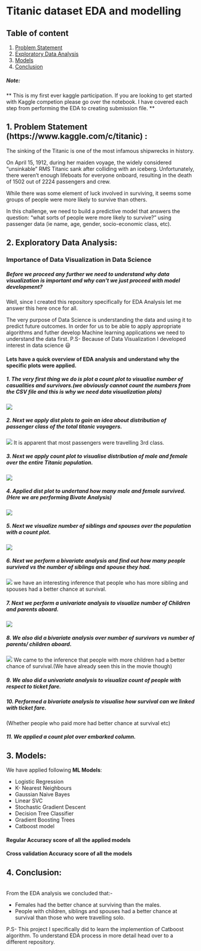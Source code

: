 # Titanic dataset EDA and modelling

## Table of content
   1. [Problem Statement](#problem-statement)
   2. [Exploratory Data Analysis](#EDA)
   3. [Models](#Models)
   4. [Conclusion](#c)

##### Note:
** This is my first ever kaggle participation. If you are looking to get started with Kaggle competion please go over the notebook. I have covered each step from performing the EDA to creating submission file. **

<h2 id="problem-statement"> 1. Problem Statement (https://www.kaggle.com/c/titanic) : </h2>

The sinking of the Titanic is one of the most infamous shipwrecks in history.

On April 15, 1912, during her maiden voyage, the widely considered “unsinkable” RMS Titanic sank after colliding with an iceberg. Unfortunately, there weren’t enough lifeboats for everyone onboard, resulting in the death of 1502 out of 2224 passengers and crew.

While there was some element of luck involved in surviving, it seems some groups of people were more likely to survive than others.

In this challenge, we need to build a predictive model that answers the question: “what sorts of people were more likely to survive?” using passenger data (ie name, age, gender, socio-economic class, etc).

<h2 id="EDA">2. Exploratory Data Analysis:  </h2>

### Importance of Data Visualization in Data Science

##### Before we proceed any further we need to understand why data visualization is important and why can't we just proceed with model development?

Well, since I created this repository specifically for EDA Analysis let me answer this here once for all. 

The very purpose of Data Science is understanding the data and using it to predict future outcomes. In order for us to be able to apply appropriate algorithms and futher develop Machine learning applications we need to understand the data first.
P.S- Because of Data Visualization I developed interest in data science :smiley:

#### Lets have a quick overview of EDA analysis and understand why the specific plots were applied.

##### 1. The very first thing we do is plot a count plot to visualise number of casualities and survivors.(we obviously cannot count the numbers from the CSV file and this is why we need data visualization plots)
![](https://github.com/aditi-01/Titanic-dataset-EDA-and-modelling/blob/master/images/Titanic1.JPG)


##### 2. Next we apply dist plots to gain an idea about distribution of passenger class of the total titanic voyagers. 
![](https://github.com/aditi-01/Titanic-dataset-EDA-and-modelling/blob/master/images/Titanic2.JPG)
It is apparent that most passengers were travelling 3rd class. 


##### 3. Next we apply count plot to visualise distribution of male and female over the entire Titanic population. 
![](https://github.com/aditi-01/Titanic-dataset-EDA-and-modelling/blob/master/images/Titanic3.JPG)


##### 4. Applied dist plot to undertand how many male and female survived. (Here we are performing Bivate Analysis)
![](https://github.com/aditi-01/Titanic-dataset-EDA-and-modelling/blob/master/images/Titanic4.JPG)


##### 5. Next we visualize number of siblings and spouses over the population with a count plot.
![](https://github.com/aditi-01/Titanic-dataset-EDA-and-modelling/blob/master/images/Titanic5.JPG)


##### 6. Next we perform a bivariate analysis and find out how many people survived vs the number of siblings and spouse they had. 
![](https://github.com/aditi-01/Titanic-dataset-EDA-and-modelling/blob/master/images/Titanic6.JPG)
we have an interesting inference that people who has more sibling and spouses had a better chance at survival.

##### 7. Next we perform a univariate analysis to visualize number of Children and parents aboard. 
![](https://github.com/aditi-01/Titanic-dataset-EDA-and-modelling/blob/master/images/Titanic8.JPG)


##### 8. We also did a bivariate analysis over number of survivors vs number of parents/ children aboard.
![](https://github.com/aditi-01/Titanic-dataset-EDA-and-modelling/blob/master/images/Titanic9.JPG)
We came to the inference that people with more children had a better chance of survival.(We have already seen this in the movie though)

##### 9. We also did a univariate analysis to visualize count of people with respect to ticket fare.

##### 10. Performed a bivariate analysis to visualise how survival can we linked with ticket fare.
(Whether people who paid more had better chance at survival etc)

##### 11. We applied a count plot over embarked column. 


<h2 id="Models"> 3. Models:  </h2>
We have applied following <b>ML Models</b>:
<ul>
<li> Logistic Regression</li> 
<li> K- Nearest Neighbours</li>
<li> Gaussian Naive Bayes</li>
<li> Linear SVC</li>
<li> Stochastic Gradient Descent</li>
<li> Decision Tree Classifier</li>
<li> Gradient Boosting Trees</li>
<li> Catboost model</li>
</ul>

####  Regular Accuracy score of all the applied models


#### Cross validation Accuracy score of all the models 


<h2 id="c"> 4. Conclusion: </h2><br>
From the EDA analysis we concluded that:-<br>
<ul>
<li>Females had the better chance at surviving than the males. </li>
<li>People with children, siblings and spouses had a better chance at survival than those who were travelling solo.</li>
</ul>


P.S- This project I specifically did to learn the implemention of Catboost algorithm. To understand EDA process in more detail head over to a different repository.




